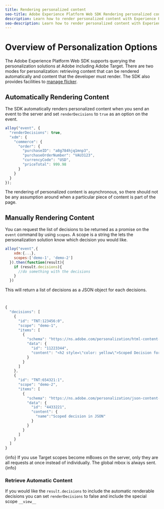 ```yaml
---
title: Rendering personalized content
seo-title: Adobe Experience Platform Web SDK Rendering personalized content
description: Learn how to render personalized content with Experience Platform Web SDK
seo-description: Learn how to render personalized content with Experience Platform Web SDK
---
```


# Overview of Personalization Options

The Adobe Experience Platform Web SDK supports querying the personalization solutions at Adobe including Adobe Target. There are two modes for personalization: retrieving content that can be rendered automatically and content that the developer must render. The SDK also provides facilities to [manage flicker](../../edge/solution-specific/target/flicker-management.md).

## Automatically Rendering Content

The SDK automatically renders personalized content when you send an event to the server and set `renderDecisions` to `true` as an option on the event.

```javascript
alloy("event", {
  "renderDecisions": true,
  "xdm": {
    "commerce": {
      "order": {
        "purchaseID": "a8g784hjq1mnp3",
        "purchaseOrderNumber": "VAU3123",
        "currencyCode": "USD",
        "priceTotal": 999.98
      }
    }
  }
});
```

The rendering of personalized content is asynchronous, so there should not be any assumption around when a particular piece of content is part of the page.

## Manually Rendering Content

You can request the list of decisions to be returned as a promise on the `event` command by using `scopes`. A scope is a string the lets the personalization solution know which decision you would like.

```javascript
alloy("event",{
    xdm:{...},
    scopes:['demo-1', 'demo-2']
  }).then(function(result){
    if (result.decisions){
      //do something with the decisions
    }
  })
```

This will return a list of decisions as a JSON object for each decisions.

```javascript


{
  "decisions": [
    {
      "id": "TNT:123456:0",
      "scope": "demo-1",
      "items": [
        {
          "schema": "https://ns.adobe.com/personalization/html-content-item",
          "data": {
            "id": "11223344",
            "content": "<h2 style=\"color: yellow\">Scoped Decision for location \"alloy-location-1\"</h2>"
          }
        }
      ]
    },
    {
      "id": "TNT:654321:1",
      "scope": "demo-2",
      "items": [
        {
          "schema": "https://ns.adobe.com/personalization/json-content-item",
          "data": {
            "id": "4433221",
            "content": {
              "name":"Scoped decision in JSON"
            }
          }
        }
      ]
    }
  ]
}

```

{info}
If you use Target scopes become mBoxes on the server, only they are all requests at once instead of individually. The global mbox is always sent.
{info}

### Retrieve Automatic Content

If you would like the `result.decisions` to include the automatic renderable decisions you can set `renderDecisions` to false and include the special scope `__view__`
